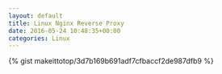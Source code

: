 ```yaml
---
layout: default                                                                                                              
title: Linux Nginx Reverse Proxy                                                                                                                       
date: 2016-05-24 10:48:35+00:00                                                                                                                        
categories: Linux                                                                                                                
---                                                                                                                              
```


{% gist makeittotop/3d7b169b691adf7cfbaccf2de987dfb9 %}                                                                                                           

